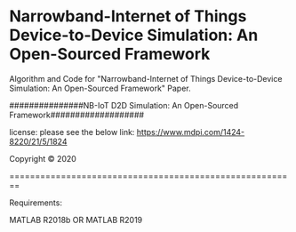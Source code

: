 # Narrowband-Internet of Things Device-to-Device Simulation: An Open-Sourced Framework

Algorithm and Code for "Narrowband-Internet of Things Device-to-Device Simulation: An Open-Sourced Framework" Paper.


###############NB-IoT D2D Simulation: An Open-Sourced Framework###################

license: please see the below link:
https://www.mdpi.com/1424-8220/21/5/1824

Copyright © 2020

========================================================

Requirements: 

MATLAB R2018b OR MATLAB R2019


